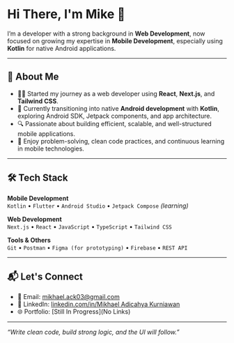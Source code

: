 # Hi There, I'm Mike 👋

I’m a developer with a strong background in **Web Development**, now focused on growing my expertise in **Mobile Development**, especially using **Kotlin** for native Android applications.

---

## 🧩 About Me

- 👨‍💻 Started my journey as a web developer using **React**, **Next.js**, and **Tailwind CSS**.
- 📱 Currently transitioning into native **Android development** with **Kotlin**, exploring Android SDK, Jetpack components, and app architecture.
- 🔍 Passionate about building efficient, scalable, and well-structured mobile applications.
- 💬 Enjoy problem-solving, clean code practices, and continuous learning in mobile technologies.

---

## 🛠 Tech Stack

**Mobile Development**  
`Kotlin` • `Flutter` • `Android Studio` • `Jetpack Compose` *(learning)* 

**Web Development**  
`Next.js` • `React` • `JavaScript` • `TypeScript` • `Tailwind CSS`

**Tools & Others**  
`Git` • `Postman` • `Figma (for prototyping)` • `Firebase` • `REST API`

---


## 📬 Let's Connect

- 📧 Email: mikhael.ack03@gmail.com  
- 🔗 LinkedIn: [linkedin.com/in/Mikhael Adicahya Kurniawan](https://www.linkedin.com/in/mikhael-adicahya-k-102573312/)  
- 🌐 Portfolio: [Still In Progress](No Links)

---

*“Write clean code, build strong logic, and the UI will follow.”*

